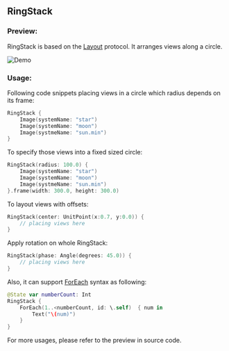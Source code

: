 ## RingStack

### Preview:
RingStack is based on the [Layout](https://developer.apple.com/documentation/swiftui/layout) protocol. It arranges views along a circle.

![Demo](../../../Sources/Rings/Documentation.docc/Resources/RingStack.gif)

### Usage:
Following code snippets placing views in a circle which radius depends on its frame:
```swift
RingStack {
    Image(systemName: "star")
    Image(systemName: "moon")
    Image(systmeName: "sun.min")
}
```

To specify those views into a fixed sized circle:
```swift
RingStack(radius: 100.0) {
    Image(systemName: "star")
    Image(systemName: "moon")
    Image(systmeName: "sun.min")
}.frame(width: 300.0, height: 300.0)
```

To layout views with offsets:
```swift
RingStack(center: UnitPoint(x:0.7, y:0.0)) {
    // placing views here
}
```

Apply rotation on whole RingStack:
```swift
RingStack(phase: Angle(degrees: 45.0)) {
    // placing views here
}
```

Also, it can support [ForEach](https://developer.apple.com/documentation/swiftui/foreach) syntax as following:
```swift
@State var numberCount: Int
RingStack {
    ForEach(1..<numberCount, id: \.self)  { num in
        Text("\(num)")
    }
}
```
For more usages, please refer to the preview in source code.
